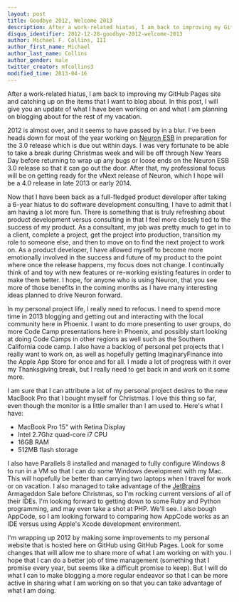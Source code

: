 ```yaml
---
layout: post
title: Goodbye 2012, Welcome 2013
description: After a work-related hiatus, I am back to improving my GitHub Pages site and catching up on the items that I want to blog about. In this post, I will give you an update of what I have been working on and what I am planning on blogging about for the rest of my vacation.
disqus_identifier: 2012-12-28-goodbye-2012-welcome-2013
author: Michael F. Collins, III
author_first_name: Michael
author_last_name: Collins
author_gender: male
twitter_creator: mfcollins3
modified_time: 2013-04-16
---
```

After a work-related hiatus, I am back to improving my GitHub Pages site and catching up on the items that I want to blog about. In this post, I will give you an update of what I have been working on and what I am planning on blogging about for the rest of my vacation.

2012 is almost over, and it seems to have passed by in a blur. I've been heads down for most of the year working on [Neuron ESB](http://www.neuronesb.com) in preparation for the 3.0 release which is due out within days. I was very fortunate to be able to take a break during Christmas week and will be off through New Years Day before returning to wrap up any bugs or loose ends on the Neuron ESB 3.0 release so that it can go out the door. After that, my professional focus will be on getting ready for the vNext release of Neuron, which I hope will be a 4.0 release in late 2013 or early 2014.

Now that I have been back as a full-fledged product developer after taking a 6-year hiatus to do software development consulting, I have to admit that I am having a lot more fun. There is something that is truly refreshing about product development versus consulting in that I feel more closely tied to the success of my product. As a consultant, my job was pretty much to get in to a client, complete a project, get the project into production, transition my role to someone else, and then to move on to find the next project to work on. As a product developer, I have allowed myself to become more emotionally involved in the success and future of my product to the point where once the release happens, my focus does not change. I continually think of and toy with new features or re-working existing features in order to make them better. I hope, for anyone who is using Neuron, that you see more of those benefits in the coming months as I have many interesting ideas planned to drive Neuron forward.

In my personal project life, I really need to refocus. I need to spend more time in 2013 blogging and getting out and interacting with the local community here in Phoenix. I want to do more presenting to user groups, do more Code Camp presentations here in Phoenix, and possibly start looking at doing Code Camps in other regions as well such as the Southern California code camp. I also have a backlog of personal pet projects that I really want to work on, as well as hopefully getting ImaginaryFinance into the Apple App Store for once and for all. I made a lot of progress with it over my Thanksgiving break, but I really need to get back in and work on it some more.

I am sure that I can attribute a lot of my personal project desires to the new MacBook Pro that I bought myself for Christmas. I love this thing so far, even though the monitor is a little smaller than I am used to. Here's what I have:

* MacBook Pro 15" with Retina Display
* Intel 2.7Ghz quad-core i7 CPU
* 16GB RAM
* 512MB flash storage

I also have Parallels 8 installed and managed to fully configure Windows 8 to run in a VM so that I can do some Windows development with my Mac. This will hopefully be better than carrying two laptops when I travel for work or on vacation. I also managed to take advantage of the [JetBrains](http://www.jetbrains.com) Armageddon Sale before Christmas, so I'm rocking current versions of all of their IDEs. I'm looking forward to getting down to some Ruby and Python programming, and may even take a shot at PHP. We'll see. I also bough AppCode, so I am looking forward to comparing how AppCode works as an IDE versus using Apple's Xcode development environment.

I'm wrapping up 2012 by making some improvements to my personal website that is hosted here on GitHub using GitHub Pages. Look for some changes that will allow me to share more of what I am working on with you. I hope that I can do a better job of time management (something that I promise every year, but seems like a difficult promise to keep). But I will do what I can to make blogging a more regular endeavor so that I can be more active in sharing what I am working on so that you can take advantage of what I am doing.